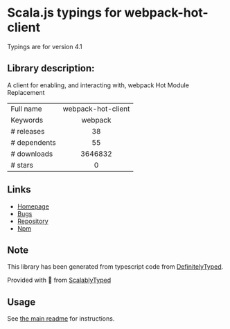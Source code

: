 
# Scala.js typings for webpack-hot-client

Typings are for version 4.1

## Library description:
A client for enabling, and interacting with, webpack Hot Module Replacement

|                    |                 |
| ------------------ | :-------------: |
| Full name          | webpack-hot-client |
| Keywords           | webpack |
| # releases         | 38 |
| # dependents       | 55 |
| # downloads        | 3646832 |
| # stars            | 0 |

## Links
- [Homepage](https://github.com/shellscape/webpack-hot-client)
- [Bugs](https://github.com/shellscape/webpack-hot-client/issues)
- [Repository](https://github.com/shellscape/webpack-hot-client)
- [Npm](https://www.npmjs.com/package/webpack-hot-client)
    


## Note
This library has been generated from typescript code from [DefinitelyTyped](https://definitelytyped.org).

Provided with :purple_heart: from [ScalablyTyped](https://github.com/oyvindberg/ScalablyTyped)

## Usage
See [the main readme](../../readme.md) for instructions.


